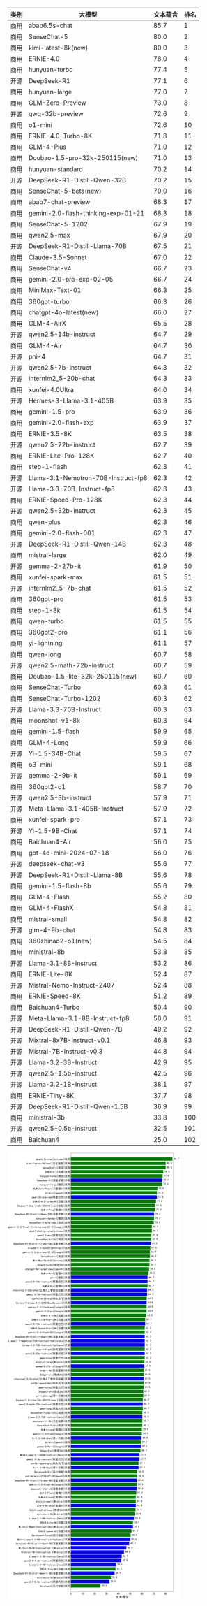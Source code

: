
| 类别 | 大模型                         | 文本蕴含 | 排名 |
|-----|------------------------------|---------|----|
|商用|abab6.5s-chat|85.7|1|
|商用|SenseChat-5|80.0|2|
|商用|kimi-latest-8k(new)|80.0|3|
|商用|ERNIE-4.0|78.0|4|
|商用|hunyuan-turbo|77.4|5|
|开源|DeepSeek-R1|77.1|6|
|商用|hunyuan-large|77.0|7|
|商用|GLM-Zero-Preview|73.0|8|
|开源|qwq-32b-preview|72.6|9|
|商用|o1-mini|72.6|10|
|商用|ERNIE-4.0-Turbo-8K|71.8|11|
|商用|GLM-4-Plus|71.0|12|
|商用|Doubao-1.5-pro-32k-250115(new)|71.0|13|
|商用|hunyuan-standard|70.2|14|
|开源|DeepSeek-R1-Distill-Qwen-32B|70.2|15|
|商用|SenseChat-5-beta(new)|70.0|16|
|商用|abab7-chat-preview|68.3|17|
|商用|gemini-2.0-flash-thinking-exp-01-21|68.3|18|
|商用|SenseChat-5-1202|67.9|19|
|商用|qwen2.5-max|67.9|20|
|开源|DeepSeek-R1-Distill-Llama-70B|67.5|21|
|商用|Claude-3.5-Sonnet|67.0|22|
|商用|SenseChat-v4|66.7|23|
|商用|gemini-2.0-pro-exp-02-05|66.7|24|
|商用|MiniMax-Text-01|66.3|25|
|商用|360gpt-turbo|66.3|26|
|商用|chatgpt-4o-latest(new)|66.0|27|
|商用|GLM-4-AirX|65.5|28|
|开源|qwen2.5-14b-instruct|64.7|29|
|商用|GLM-4-Air|64.7|30|
|开源|phi-4|64.7|31|
|开源|qwen2.5-7b-instruct|64.3|32|
|开源|internlm2_5-20b-chat|64.3|33|
|商用|xunfei-4.0Ultra|64.0|34|
|开源|Hermes-3-Llama-3.1-405B|63.9|35|
|商用|gemini-1.5-pro|63.9|36|
|商用|gemini-2.0-flash-exp|63.9|37|
|商用|ERNIE-3.5-8K|63.5|38|
|开源|qwen2.5-72b-instruct|62.7|39|
|商用|ERNIE-Lite-Pro-128K|62.7|40|
|商用|step-1-flash|62.3|41|
|开源|Llama-3.1-Nemotron-70B-Instruct-fp8|62.3|42|
|开源|Llama-3.3-70B-Instruct-fp8|62.3|43|
|商用|ERNIE-Speed-Pro-128K|62.3|44|
|开源|qwen2.5-32b-instruct|62.3|45|
|商用|qwen-plus|62.3|46|
|商用|gemini-2.0-flash-001|62.3|47|
|开源|DeepSeek-R1-Distill-Qwen-14B|62.3|48|
|商用|mistral-large|62.0|49|
|开源|gemma-2-27b-it|61.9|50|
|商用|xunfei-spark-max|61.5|51|
|开源|internlm2_5-7b-chat|61.5|52|
|商用|360gpt-pro|61.5|53|
|商用|step-1-8k|61.5|54|
|商用|qwen-turbo|61.5|55|
|商用|360gpt2-pro|61.1|56|
|商用|yi-lightning|61.1|57|
|商用|qwen-long|60.7|58|
|开源|qwen2.5-math-72b-instruct|60.7|59|
|商用|Doubao-1.5-lite-32k-250115(new)|60.7|60|
|商用|SenseChat-Turbo|60.3|61|
|商用|SenseChat-Turbo-1202|60.3|62|
|开源|Llama-3.3-70B-Instruct|60.3|63|
|商用|moonshot-v1-8k|60.3|64|
|商用|gemini-1.5-flash|59.9|65|
|商用|GLM-4-Long|59.9|66|
|开源|Yi-1.5-34B-Chat|59.5|67|
|商用|o3-mini|59.1|68|
|开源|gemma-2-9b-it|59.1|69|
|商用|360gpt2-o1|58.7|70|
|开源|qwen2.5-3b-instruct|57.9|71|
|开源|Meta-Llama-3.1-405B-Instruct|57.9|72|
|商用|xunfei-spark-pro|57.1|73|
|开源|Yi-1.5-9B-Chat|57.1|74|
|商用|Baichuan4-Air|56.0|75|
|商用|gpt-4o-mini-2024-07-18|56.0|76|
|开源|deepseek-chat-v3|55.6|77|
|开源|DeepSeek-R1-Distill-Llama-8B|55.6|78|
|商用|gemini-1.5-flash-8b|55.6|79|
|商用|GLM-4-Flash|55.2|80|
|商用|GLM-4-FlashX|54.8|81|
|商用|mistral-small|54.8|82|
|开源|glm-4-9b-chat|54.8|83|
|商用|360zhinao2-o1(new)|54.5|84|
|商用|ministral-8b|53.8|85|
|开源|Llama-3.1-8B-Instruct|53.2|86|
|商用|ERNIE-Lite-8K|52.4|87|
|开源|Mistral-Nemo-Instruct-2407|52.4|88|
|商用|ERNIE-Speed-8K|51.2|89|
|商用|Baichuan4-Turbo|50.4|90|
|开源|Meta-Llama-3.1-8B-Instruct-fp8|50.0|91|
|开源|DeepSeek-R1-Distill-Qwen-7B|49.2|92|
|开源|Mixtral-8x7B-Instruct-v0.1|46.8|93|
|开源|Mistral-7B-Instruct-v0.3|44.8|94|
|开源|Llama-3.2-3B-Instruct|42.9|95|
|开源|qwen2.5-1.5b-instruct|42.5|96|
|开源|Llama-3.2-1B-Instruct|38.1|97|
|商用|ERNIE-Tiny-8K|37.7|98|
|开源|DeepSeek-R1-Distill-Qwen-1.5B|36.9|99|
|商用|ministral-3b|33.8|100|
|开源|qwen2.5-0.5b-instruct|32.5|101|
|商用|Baichuan4|25.0|102|


![lin](../pic/textEntail.png)
